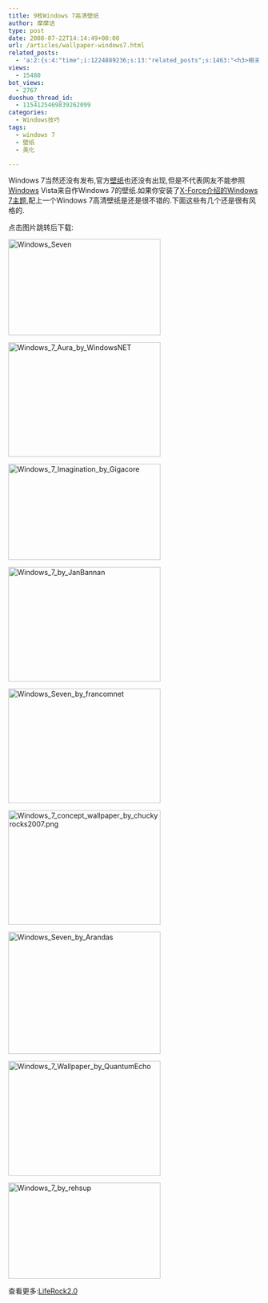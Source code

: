 ```yaml
---
title: 9枚Windows 7高清壁纸
author: 摩摩诘
type: post
date: 2008-07-22T14:14:49+00:00
url: /articles/wallpaper-windows7.html
related_posts:
  - 'a:2:{s:4:"time";i:1224889236;s:13:"related_posts";s:1463:"<h3>相关日志</h3><ul class="related_post"><li><a href="http://www.digglife.cn/articles/vista-theme-visual-style-download.html" title="7个漂亮的Vista主题(视觉样式)下载">7个漂亮的Vista主题(视觉样式)下载</a></li><li><a href="http://www.digglife.cn/articles/firefox3-themes-download-windows-mac.html" title="Windows XP,Vista和Mac版Firefox 3主题下载">Windows XP,Vista和Mac版Firefox 3主题下载</a></li><li><a href="http://www.digglife.cn/articles/4-windows-wallpaper-tricks.html" title="桌面美化:4个Windows壁纸相关技巧">桌面美化:4个Windows壁纸相关技巧</a></li><li><a href="http://www.digglife.cn/articles/vista-task-tips.html" title="给Window XP添加Vista风格的任务栏预览">给Window XP添加Vista风格的任务栏预览</a></li><li><a href="http://www.digglife.cn/articles/9-websites-you-can-get-free-icons.html" title="9个免费图标下载网站">9个免费图标下载网站</a></li><li><a href="http://www.digglife.cn/articles/20%e6%ac%be%e7%bb%9d%e5%af%b9%e4%b8%8d%e4%bc%9a%e8%ae%a9%e4%bd%a0%e5%a4%b1%e6%9c%9b%e7%9a%84wordpress%e6%a8%a1%e7%89%88.html" title="20款绝对不会让你失望的Wordpress模版.">20款绝对不会让你失望的Wordpress模版.</a></li><li><a href="http://www.digglife.cn/articles/8%e6%ac%be%e4%bc%98%e9%9b%85%e7%ae%80%e6%b4%81%e7%9a%84wordpress%e6%a8%a1%e7%89%88.html" title="8款优雅简洁的Wordpress模版">8款优雅简洁的Wordpress模版</a></li></ul>";}'
views:
  - 15480
bot_views:
  - 2767
duoshuo_thread_id:
  - 1154125469839262099
categories:
  - Windows技巧
tags:
  - windows 7
  - 壁纸
  - 美化

---
```

Windows 7当然还没有发布,官方<a title="壁纸相关文章" href="https://www.digglife.net/articles/tag/wallpaper" target="_blank">壁纸</a>也还没有出现,但是不代表网友不能参照<a title="Windows技巧" href="https://www.digglife.net/articles/category/windows-tricks" target="_blank">Windows</a> Vista来自作Windows 7的壁纸.如果你安装了<a title=" 精美的仿Windows 7 VS主题下载（适用于XP） " href="http://www.x-force.cn/article.asp?id=416" target="_blank">X-Force介绍的Windows 7主题</a>,配上一个Windows 7高清壁纸是还是很不错的.下面这些有几个还是很有风格的.

<!--more-->

点击图片跳转后下载:

<a href="http://youness-toulouse.deviantart.com/art/Windows-Seven-7-75595476" target="_blank"><img style="border: 0px none;" title="Windows_Seven" src="http://digglife.qiniudn.com/qiniu/2604/image/59e001c3b2609d36ccbb85402e3ed6a0.jpg" border="0" alt="Windows_Seven" width="304" height="192" /></a>

<a href="http://windowsnet.deviantart.com/art/Windows-7-Aura-78287338" target="_blank"><img style="border: 0px none;" title="Windows_7_Aura_by_WindowsNET" src="http://digglife.qiniudn.com/qiniu/2604/image/af4be9a4b96e2e719130cd60b3d16e9b.jpg" border="0" alt="Windows_7_Aura_by_WindowsNET" width="304" height="229" /></a>

<a href="http://gigacore.deviantart.com/art/Windows-7-Imagination-75970673" target="_blank"><img style="border: 0px none;" title="Windows_7_Imagination_by_Gigacore" src="http://digglife.qiniudn.com/qiniu/2604/image/cf2efed2271da0cf253b9066c728bf32.jpg" border="0" alt="Windows_7_Imagination_by_Gigacore" width="304" height="192" /></a>

<a href="http://janbannan.deviantart.com/art/Windows-7-75052873" target="_blank"><img style="border: 0px none;" title="Windows_7_by_JanBannan" src="http://digglife.qiniudn.com/qiniu/2604/image/926d9640878025d11a4f3341a07a3f22.jpg" border="0" alt="Windows_7_by_JanBannan" width="304" height="229" /></a>

<a href="http://francomnet.deviantart.com/art/Windows-Seven-48936578" target="_blank"><img style="border: 0px none;" title="Windows_Seven_by_francomnet" src="http://digglife.qiniudn.com/qiniu/2604/image/1bd555fb904ed7ce710fb13e7569368b.jpg" border="0" alt="Windows_Seven_by_francomnet" width="304" height="229" /></a>

<a href="http://chuckyrocks2007.deviantart.com/art/Windows-7-concept-wallpaper-77398854" target="_blank"><img style="border: 0px none;" title="Windows_7_concept_wallpaper_by_chuckyrocks2007.png" src="http://digglife.qiniudn.com/qiniu/2604/image/3770b121cca962a5ac21f2a7d6fa3950.jpg" border="0" alt="Windows_7_concept_wallpaper_by_chuckyrocks2007.png" width="304" height="229" /></a>

<a href="http://arandas.deviantart.com/art/Windows-Seven-83589714" target="_blank"><img style="border: 0px none;" title="Windows_Seven_by_Arandas" src="http://digglife.qiniudn.com/qiniu/2604/image/0ad533f5708e5695d9dc6145c504e048.jpg" border="0" alt="Windows_Seven_by_Arandas" width="304" height="244" /></a>

<a href="http://quantumecho.deviantart.com/art/Windows-7-Wallpaper-91404657" target="_blank"><img style="border: 0px none;" title="Windows_7_Wallpaper_by_QuantumEcho" src="http://digglife.qiniudn.com/qiniu/2604/image/6192fa7ed088a6ff5ef15316a040ecb5.jpg" border="0" alt="Windows_7_Wallpaper_by_QuantumEcho" width="304" height="229" /></a>

<a href="http://rehsup.deviantart.com/art/Windows-7-85995324" target="_blank"><img style="border: 0px none;" title="Windows_7_by_rehsup" src="http://digglife.qiniudn.com/qiniu/2604/image/a511d9199ed85b90c22d115cceb82f15.jpg" border="0" alt="Windows_7_by_rehsup" width="304" height="192" /></a>

查看更多:<a title="Download Free Windows 7 High Resolution Wallpapers" href="http://www.nirmaltv.com/2008/07/18/windows-7-wallpapers/" target="_blank">LifeRock2.0</a>